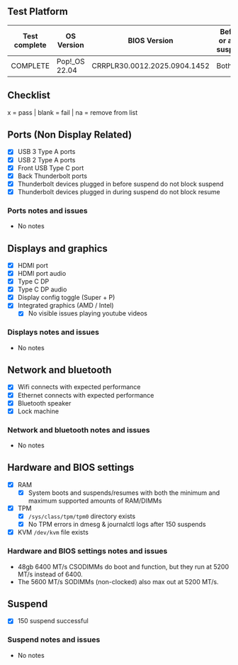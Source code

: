 ## Test Platform

| Test complete | OS Version     | BIOS Version                 | Before or after suspend |
|---------------|----------------|------------------------------|-------------------------|
| COMPLETE      | Pop!\_OS 22.04 | CRRPLR30.0012.2025.0904.1452 | Both                    |

## Checklist
x = pass | blank = fail | na = remove from list

## Ports (Non Display Related)

- [x] USB 3 Type A ports
- [x] USB 2 Type A ports
- [x] Front USB Type C port
- [x] Back Thunderbolt ports
- [x] Thunderbolt devices plugged in before suspend do not block suspend
- [x] Thunderbolt devices plugged in during suspend do not block resume

### Ports notes and issues

- No notes

## Displays and graphics

- [x] HDMI port
- [x] HDMI port audio
- [x] Type C DP
- [x] Type C DP audio
- [x] Display config toggle (Super + P)
- [x] Integrated graphics (AMD / Intel)
  - [x] No visible issues playing youtube videos

### Displays notes and issues

- No notes

## Network and bluetooth

- [x] Wifi connects with expected performance
- [x] Ethernet connects with expected performance
- [x] Bluetooth speaker
- [x] Lock machine

### Network and bluetooth notes and issues

- No notes

## Hardware and BIOS settings

- [x] RAM
    - [x] System boots and suspends/resumes with both the minimum and maximum supported amounts of RAM/DIMMs
- [x] TPM
    - [x] `/sys/class/tpm/tpm0` directory exists
    - [x] No TPM errors in dmesg & journalctl logs after 150 suspends
- [x] KVM `/dev/kvm` file exists

### Hardware and BIOS settings notes and issues

- 48gb 6400 MT/s CSODIMMs do boot and function, but they run at 5200 MT/s instead of 6400.
- The 5600 MT/s SODIMMs (non-clocked) also max out at 5200 MT/s.

## Suspend

- [x] 150 suspend successful

### Suspend notes and issues

- No notes

